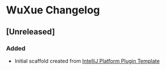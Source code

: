 <!-- Keep a Changelog guide -> https://keepachangelog.com -->

# WuXue Changelog

## [Unreleased]
### Added
- Initial scaffold created from [IntelliJ Platform Plugin Template](https://github.com/JetBrains/intellij-platform-plugin-template)
